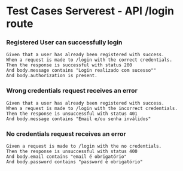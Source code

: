 # Test Cases Serverest - API /login route

### Registered User can successfully login
    Given that a user has already been registered with success.
    When a request is made to /login with the correct credentials.
    Then the response is successful with status 200
    And body.message contains "Login realizado com sucesso""
    And body.authorization is present.

### Wrong credentials request receives an error
    Given that a user has already been registered with success.
    When a request is made to /login with the incorrect credentials.
    Then the response is unsuccessful with status 401
    And body.message contains "Email e/ou senha inválidos"

### No credentials request receives an error
    Given a request is made to /login with the no credentials.
    Then the response is unsuccessful with status 400
    And body.email contains "email é obrigatório"
    And body.password contains "password é obrigatório"
